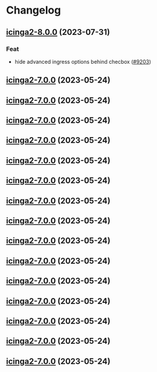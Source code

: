 # Changelog












## [icinga2-8.0.0](https://github.com/truecharts/charts/compare/icinga2-7.0.0...icinga2-8.0.0) (2023-07-31)

### Feat

- hide advanced ingress options behind checbox ([#9203](https://github.com/truecharts/charts/issues/9203))
  
  


## [icinga2-7.0.0](https://github.com/truecharts/charts/compare/icinga2-6.0.23...icinga2-7.0.0) (2023-05-24)




## [icinga2-7.0.0](https://github.com/truecharts/charts/compare/icinga2-6.0.23...icinga2-7.0.0) (2023-05-24)




## [icinga2-7.0.0](https://github.com/truecharts/charts/compare/icinga2-6.0.23...icinga2-7.0.0) (2023-05-24)




## [icinga2-7.0.0](https://github.com/truecharts/charts/compare/icinga2-6.0.23...icinga2-7.0.0) (2023-05-24)




## [icinga2-7.0.0](https://github.com/truecharts/charts/compare/icinga2-6.0.23...icinga2-7.0.0) (2023-05-24)




## [icinga2-7.0.0](https://github.com/truecharts/charts/compare/icinga2-6.0.23...icinga2-7.0.0) (2023-05-24)




## [icinga2-7.0.0](https://github.com/truecharts/charts/compare/icinga2-6.0.23...icinga2-7.0.0) (2023-05-24)




## [icinga2-7.0.0](https://github.com/truecharts/charts/compare/icinga2-6.0.23...icinga2-7.0.0) (2023-05-24)




## [icinga2-7.0.0](https://github.com/truecharts/charts/compare/icinga2-6.0.23...icinga2-7.0.0) (2023-05-24)




## [icinga2-7.0.0](https://github.com/truecharts/charts/compare/icinga2-6.0.23...icinga2-7.0.0) (2023-05-24)




## [icinga2-7.0.0](https://github.com/truecharts/charts/compare/icinga2-6.0.23...icinga2-7.0.0) (2023-05-24)




## [icinga2-7.0.0](https://github.com/truecharts/charts/compare/icinga2-6.0.23...icinga2-7.0.0) (2023-05-24)




## [icinga2-7.0.0](https://github.com/truecharts/charts/compare/icinga2-6.0.23...icinga2-7.0.0) (2023-05-24)




## [icinga2-7.0.0](https://github.com/truecharts/charts/compare/icinga2-6.0.23...icinga2-7.0.0) (2023-05-24)




## [icinga2-7.0.0](https://github.com/truecharts/charts/compare/icinga2-6.0.23...icinga2-7.0.0) (2023-05-24)

